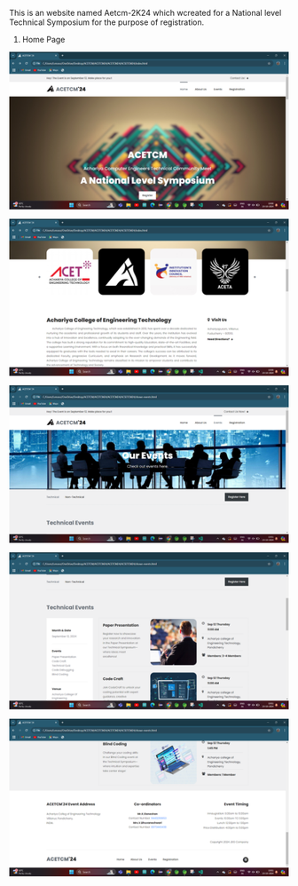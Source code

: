 This is an website named Aetcm-2K24 which wcreated for a National level Technical Symposium for the purpose of registration.

1. Home Page

![image alt](https://github.com/jacksonsamuval/ACETCM-2K24/blob/016f027bf9b9ed49bd71a5c811da8d403b827ac8/Acetcm/Screenshot%20(10).png)


![image alt](https://github.com/jacksonsamuval/ACETCM-2K24/blob/a4af804193f1f96fe0344374a36fceeb6e707c99/Acetcm/Screenshot%20(11).png)


![image alt](https://github.com/jacksonsamuval/ACETCM-2K24/blob/a4af804193f1f96fe0344374a36fceeb6e707c99/Acetcm/Screenshot%20(12).png)


![image alt](https://github.com/jacksonsamuval/ACETCM-2K24/blob/a4af804193f1f96fe0344374a36fceeb6e707c99/Acetcm/Screenshot%20(13).png)


![image alt](https://github.com/jacksonsamuval/ACETCM-2K24/blob/a4af804193f1f96fe0344374a36fceeb6e707c99/Acetcm/Screenshot%20(14).png)

